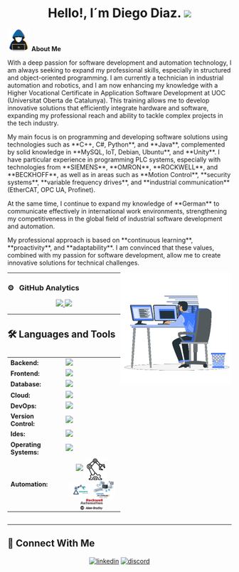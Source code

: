 <h1 align="center">Hello!, I´m Diego Diaz. <img src="https://media.giphy.com/media/hvRJCLFzcasrR4ia7z/giphy.gif" width="35"></h1>

<picture><img src="https://github.com/dadd86/dadd86/raw/main/Imagenes/about_me.gif" width="50px"></picture> **About Me**

<div>
 <p>
   With a deep passion for software development and automation technology, I am always seeking to expand my professional skills, especially in structured and object-oriented programming.
   I am currently a technician in industrial automation and robotics, and I am now enhancing my knowledge with a Higher Vocational Certificate in Application Software Development at UOC (Universitat Oberta de Catalunya).
   This training allows me to develop innovative solutions that efficiently integrate hardware and software, expanding my professional reach and ability to tackle complex projects in the tech industry.
 </p>

 <p>
   My main focus is on programming and developing software solutions using technologies such as **C++, C#, Python**, and **Java**, complemented by solid knowledge in **MySQL, IoT, Debian, Ubuntu**, and **Unity**.
   I have particular experience in programming PLC systems, especially with technologies from **SIEMENS**, **OMRON**, **ROCKWELL**, and **BECKHOFF**, as well as in areas such as **Motion Control**, **security systems**, **variable frequency drives**, and **industrial communication** (EtherCAT, OPC UA, Profinet).
 </p>

 <p>
   At the same time, I continue to expand my knowledge of **German** to communicate effectively in international work environments, strengthening my competitiveness in the global field of industrial software development and automation.
 </p>

 <p>
   My professional approach is based on **continuous learning**, **proactivity**, and **adaptability**. I am convinced that these values, combined with my passion for software development, allow me to create innovative solutions for technical challenges.
 </p>
</div>

<picture> <img align="right" src="https://github.com/dadd86/dadd86/raw/main/Imagenes/Right_Side.gif?raw=true" width = 250px></picture>

---

### ⚙️ &nbsp; **GitHub Analytics**
<!-- Esta sección muestra las estadísticas de contribuciones y lenguajes de GitHub -->
<p align="center">
<a href="https://github.com/dadd86">
  <img height="180em" src="https://github-readme-stats-eight-theta.vercel.app/api?username=dadd86&show_icons=true&theme=algolia&include_all_commits=true&count_private=true"/>
  <img height="180em" src="https://github-readme-stats-eight-theta.vercel.app/api/top-langs/?username=dadd86&layout=compact&langs_count=8&theme=algolia"/>
</a>
</p>

---

## 🛠 **Languages and Tools**

<!-- Sección que contiene las tecnologías y herramientas que manejo -->
<div style="display: flex; justify-content: center; align-items: center;">
<table align="center"> 
    <tr>
        <td style="font-weight: bold; padding-right: 10px; vertical-align: middle; border: none;">Backend:</td>
        <td><img height="40" src="https://skillicons.dev/icons?i=java,cs,python,maven,hibernate,nodejs"/></td>
    </tr>
    <tr>
        <td style="font-weight: bold; padding-right: 10px; vertical-align: middle;">Frontend:</td>
        <td><img height="40" src="https://skillicons.dev/icons?i=react,html,css,cpp,c,sass,js,ts"/></td>
    </tr>
    <tr>
        <td style="font-weight: bold; padding-right: 10px; vertical-align: middle; border: none;">Database:</td>
        <td><img height="40" src="https://skillicons.dev/icons?i=mysql,aws"/></td>
    </tr>
    <tr>
        <td style="font-weight: bold; padding-right: 10px; vertical-align: middle; border: none;">Cloud:</td>
        <td><img height="40" src="https://skillicons.dev/icons?i=azure"/></td>
    </tr>
    <tr>
        <td style="font-weight: bold; padding-right: 10px; vertical-align: middle; border: none;">DevOps:</td>
        <td><img height="40" src="https://skillicons.dev/icons?i=docker"/></td>
    </tr>
    <tr>
        <td style="font-weight: bold; padding-right: 10px; vertical-align: middle; border: none;">Version Control:</td>
        <td><img height="40" src="https://skillicons.dev/icons?i=git,github,gitlab"/></td>
    </tr>
    <tr>
        <td style="font-weight: bold; padding-right: 10px; vertical-align: middle; border: none;">Ides:</td>
        <td><img height="40" src="https://skillicons.dev/icons?i=vscode,unity,eclipse,visualstudio,idea,sublime"/></td>
    </tr>
    <tr>
        <td style="font-weight: bold; padding-right: 10px; vertical-align: middle; border: none;">Operating Systems:</td>
        <td><img height="40" src="https://skillicons.dev/icons?i=windows,ubuntu,debian,alpine"/></td>
    </tr>
    <tr>
        <td style="font-weight: bold; padding-right: 10px; vertical-align: middle; border: none;">Automation:</td>
        <td style="text-align: center;">
            <img height="40" src="https://skillicons.dev/icons?i=arduino,raspberrypi" />
            <picture><img src="https://github.com/dadd86/dadd86/raw/main/Imagenes/robotic.png" width="50px" style="vertical-align: middle;" /></picture>
            <picture><img src="https://github.com/dadd86/dadd86/raw/main/Imagenes/images.png" width="50px" style="vertical-align: middle;" /></picture>
            <picture><img src="https://github.com/dadd86/dadd86/raw/main/Imagenes/1512845393_sysmac.png" width="50px" style="vertical-align: middle;" /></picture>
            <picture><img src="https://github.com/dadd86/dadd86/raw/main/Imagenes/Allen-Bradley_logo.png" width="50px" style="vertical-align: middle;" /></picture>
        </td>
    </tr>
</table>
</div>

---

## 🤝 **Connect With Me**
<p align="center">
<a href="https://www.linkedin.com/in/diegoarmandodiaz" target="blank"><img align="center" src="https://user-images.githubusercontent.com/88904952/234979284-68c11d7f-1acc-4f0c-ac78-044e1037d7b0.png" alt="linkedin" height="50" width="50" /></a>
<a href="https://discordapp.com/users/dadd86_162804" target="blank"><img align="center" src="https://user-images.githubusercontent.com/88904952/234982627-019fd336-6248-453c-9b05-97c13fd1d207.png" alt="discord" height="50" width="50" /></a>
</p>
